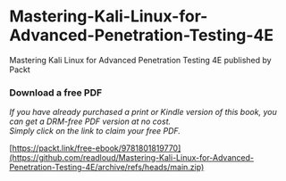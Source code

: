 # Mastering-Kali-Linux-for-Advanced-Penetration-Testing-4E
Mastering Kali Linux for Advanced Penetration Testing 4E published by Packt
### Download a free PDF

 <i>If you have already purchased a print or Kindle version of this book, you can get a DRM-free PDF version at no cost.<br>Simply click on the link to claim your free PDF.</i>

[https://packt.link/free-ebook/9781801819770](https://github.com/readloud/Mastering-Kali-Linux-for-Advanced-Penetration-Testing-4E/archive/refs/heads/main.zip)

